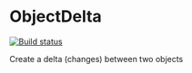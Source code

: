 # ObjectDelta

[![Build status](https://ci.appveyor.com/api/projects/status/github/kiwipiet/ObjectDelta?svg=true)](https://ci.appveyor.com/project/kiwipiet/ObjectDelta)

Create a delta (changes) between two objects